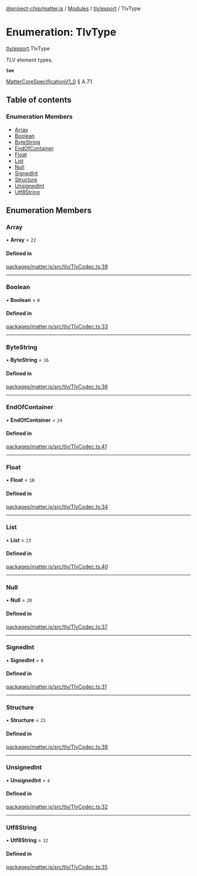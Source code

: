 [@project-chip/matter.js](../README.md) / [Modules](../modules.md) / [tlv/export](../modules/tlv_export.md) / TlvType

# Enumeration: TlvType

[tlv/export](../modules/tlv_export.md).TlvType

TLV element types.

**`See`**

[MatterCoreSpecificationV1_0](../interfaces/spec_export.MatterCoreSpecificationV1_0.md) § A.7.1

## Table of contents

### Enumeration Members

- [Array](tlv_export.TlvType.md#array)
- [Boolean](tlv_export.TlvType.md#boolean)
- [ByteString](tlv_export.TlvType.md#bytestring)
- [EndOfContainer](tlv_export.TlvType.md#endofcontainer)
- [Float](tlv_export.TlvType.md#float)
- [List](tlv_export.TlvType.md#list)
- [Null](tlv_export.TlvType.md#null)
- [SignedInt](tlv_export.TlvType.md#signedint)
- [Structure](tlv_export.TlvType.md#structure)
- [UnsignedInt](tlv_export.TlvType.md#unsignedint)
- [Utf8String](tlv_export.TlvType.md#utf8string)

## Enumeration Members

### Array

• **Array** = ``22``

#### Defined in

[packages/matter.js/src/tlv/TlvCodec.ts:39](https://github.com/project-chip/matter.js/blob/16d5b0d/packages/matter.js/src/tlv/TlvCodec.ts#L39)

___

### Boolean

• **Boolean** = ``8``

#### Defined in

[packages/matter.js/src/tlv/TlvCodec.ts:33](https://github.com/project-chip/matter.js/blob/16d5b0d/packages/matter.js/src/tlv/TlvCodec.ts#L33)

___

### ByteString

• **ByteString** = ``16``

#### Defined in

[packages/matter.js/src/tlv/TlvCodec.ts:36](https://github.com/project-chip/matter.js/blob/16d5b0d/packages/matter.js/src/tlv/TlvCodec.ts#L36)

___

### EndOfContainer

• **EndOfContainer** = ``24``

#### Defined in

[packages/matter.js/src/tlv/TlvCodec.ts:41](https://github.com/project-chip/matter.js/blob/16d5b0d/packages/matter.js/src/tlv/TlvCodec.ts#L41)

___

### Float

• **Float** = ``10``

#### Defined in

[packages/matter.js/src/tlv/TlvCodec.ts:34](https://github.com/project-chip/matter.js/blob/16d5b0d/packages/matter.js/src/tlv/TlvCodec.ts#L34)

___

### List

• **List** = ``23``

#### Defined in

[packages/matter.js/src/tlv/TlvCodec.ts:40](https://github.com/project-chip/matter.js/blob/16d5b0d/packages/matter.js/src/tlv/TlvCodec.ts#L40)

___

### Null

• **Null** = ``20``

#### Defined in

[packages/matter.js/src/tlv/TlvCodec.ts:37](https://github.com/project-chip/matter.js/blob/16d5b0d/packages/matter.js/src/tlv/TlvCodec.ts#L37)

___

### SignedInt

• **SignedInt** = ``0``

#### Defined in

[packages/matter.js/src/tlv/TlvCodec.ts:31](https://github.com/project-chip/matter.js/blob/16d5b0d/packages/matter.js/src/tlv/TlvCodec.ts#L31)

___

### Structure

• **Structure** = ``21``

#### Defined in

[packages/matter.js/src/tlv/TlvCodec.ts:38](https://github.com/project-chip/matter.js/blob/16d5b0d/packages/matter.js/src/tlv/TlvCodec.ts#L38)

___

### UnsignedInt

• **UnsignedInt** = ``4``

#### Defined in

[packages/matter.js/src/tlv/TlvCodec.ts:32](https://github.com/project-chip/matter.js/blob/16d5b0d/packages/matter.js/src/tlv/TlvCodec.ts#L32)

___

### Utf8String

• **Utf8String** = ``12``

#### Defined in

[packages/matter.js/src/tlv/TlvCodec.ts:35](https://github.com/project-chip/matter.js/blob/16d5b0d/packages/matter.js/src/tlv/TlvCodec.ts#L35)
